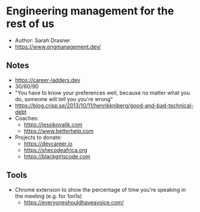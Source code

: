 # Engineering management for the rest of us
- Author: Sarah Drasner
- https://www.engmanagement.dev/

## Notes
- https://career-ladders.dev
- 30/60/90
- "You have to know your preferences well, because no matter what you do, someone will tell you you're wrong"
- https://blog.crisp.se/2013/10/11/henrikkniberg/good-and-bad-technical-debt
- Coaches:
    - https://jessikovalik.com
    - https://www.betterhelp.com
- Projects to donate:
    - https://devcareer.io
    - https://shecodeafrica.org
    - https://blackgirlscode.com

## Tools
- Chrome extension to show the percentage of time you're speaking in the meeting (e.g. for 1on1s)
    - https://everyoneshouldhaveavoice.com/
